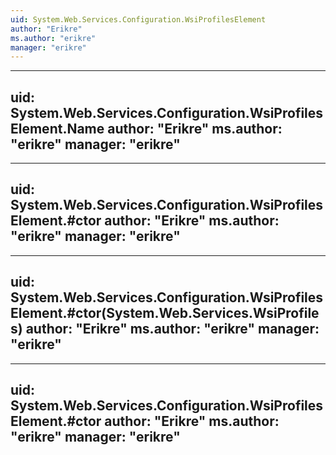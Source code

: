 ```yaml
---
uid: System.Web.Services.Configuration.WsiProfilesElement
author: "Erikre"
ms.author: "erikre"
manager: "erikre"
---
```


---
uid: System.Web.Services.Configuration.WsiProfilesElement.Name
author: "Erikre"
ms.author: "erikre"
manager: "erikre"
---

---
uid: System.Web.Services.Configuration.WsiProfilesElement.#ctor
author: "Erikre"
ms.author: "erikre"
manager: "erikre"
---

---
uid: System.Web.Services.Configuration.WsiProfilesElement.#ctor(System.Web.Services.WsiProfiles)
author: "Erikre"
ms.author: "erikre"
manager: "erikre"
---

---
uid: System.Web.Services.Configuration.WsiProfilesElement.#ctor
author: "Erikre"
ms.author: "erikre"
manager: "erikre"
---
